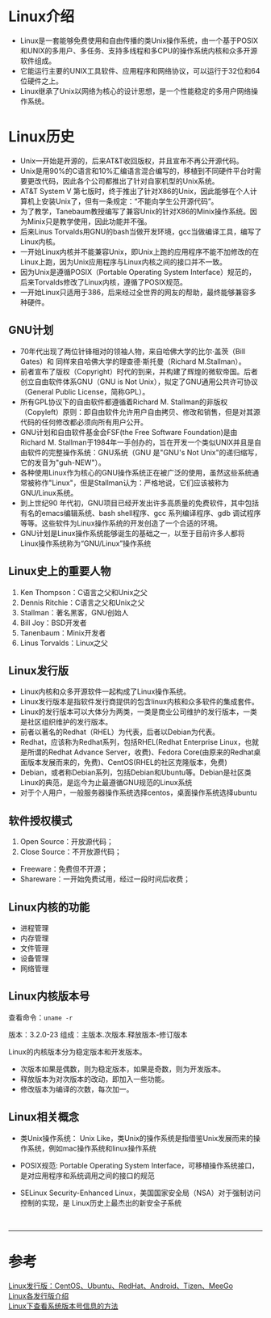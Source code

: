 # Linux介绍
- Linux是一套能够免费使用和自由传播的类Unix操作系统，由一个基于POSIX和UNIX的多用户、多任务、支持多线程和多CPU的操作系统内核和众多开源软件组成。
- 它能运行主要的UNIX工具软件、应用程序和网络协议，可以运行于32位和64位硬件之上。
- Linux继承了Unix以网络为核心的设计思想，是一个性能稳定的多用户网络操作系统。


# Linux历史
- Unix一开始是开源的，后来AT&T收回版权，并且宣布不再公开源代码。
- Unix是用90%的C语言和10%汇编语言混合编写的，移植到不同硬件平台时需要更改代码，因此各个公司都推出了针对自家机型的Unix系统。
- AT&T System V 第七版时，终于推出了针对X86的Unix，因此能够在个人计算机上安装Unix了，但有一条规定：“不能向学生公开源代码”。
- 为了教学，Tanebaum教授编写了兼容Unix的针对X86的Minix操作系统。因为Minix只是教学使用，因此功能并不强。
- 后来Linus Torvalds用GNU的bash当做开发环境，gcc当做编译工具，编写了Linux内核。
- 一开始Linux内核并不能兼容Unix，即Unix上跑的应用程序不能不加修改的在Linux上跑，因为Unix应用程序与Linux内核之间的接口并不一致。
- 因为Unix是遵循POSIX（Portable Operating System Interface）规范的，后来Torvalds修改了Linux内核，遵循了POSIX规范。
- 一开始Linux只适用于386，后来经过全世界的网友的帮助，最终能够兼容多种硬件。


## GNU计划
- 70年代出现了两位针锋相对的领袖人物，来自哈佛大学的比尔·盖茨（Bill Gates）和 同样来自哈佛大学的理查德·斯托曼（Richard M.Stallman）。
- 前者宣布了版权（Copyright）时代的到来，并构建了辉煌的微软帝国。后者创立自由软件体系GNU（GNU is Not Unix），拟定了GNU通用公共许可协议（General Public License，简称GPL）。
- 所有GPL协议下的自由软件都遵循着Richard M. Stallman的非版权（Copyleft）原则：即自由软件允许用户自由拷贝、修改和销售，但是对其源代码的任何修改都必须向所有用户公开。
- GNU计划和自由软件基金会FSF(the Free Software Foundation)是由Richard M. Stallman于1984年一手创办的，旨在开发一个类似UNIX并且是自由软件的完整操作系统：GNU系统（GNU 是"GNU's Not Unix"的递归缩写，它的发音为"guh-NEW"）。
- 各种使用Linux作为核心的GNU操作系统正在被广泛的使用，虽然这些系统通常被称作"Linux"，但是Stallman认为：严格地说，它们应该被称为GNU/Linux系统。
- 到上世纪90 年代初，GNU项目已经开发出许多高质量的免费软件，其中包括有名的emacs编辑系统、bash shell程序、gcc 系列编译程序、gdb 调试程序等等。这些软件为Linux操作系统的开发创造了一个合适的环境。
- GNU计划是Linux操作系统能够诞生的基础之一，以至于目前许多人都将Linux操作系统称为“GNU/Linux”操作系统


## Linux史上的重要人物
1. Ken Thompson：C语言之父和Unix之父
2. Dennis Ritchie：C语言之父和Unix之父
3. Stallman：著名黑客，GNU创始人
4. Bill Joy：BSD开发者
5. Tanenbaum：Minix开发者
6. Linus Torvalds：Linux之父


## Linux发行版
- Linux内核和众多开源软件一起构成了Linux操作系统。
- Linux发行版本是指软件发行商提供的包含linux内核和众多软件的集成套件。
- Linux的发行版本可以大体分为两类，一类是商业公司维护的发行版本，一类是社区组织维护的发行版本。
- 前者以著名的Redhat（RHEL）为代表，后者以Debian为代表。
- Redhat，应该称为Redhat系列，包括RHEL(Redhat Enterprise Linux，也就是所谓的Redhat Advance Server，收费)、Fedora Core(由原来的Redhat桌面版本发展而来的，免费)、CentOS(RHEL的社区克隆版本，免费)
- Debian，或者称Debian系列，包括Debian和Ubuntu等。Debian是社区类Linux的典范，是迄今为止最遵循GNU规范的Linux系统
- 对于个人用户，一般服务器操作系统选择centos，桌面操作系统选择ubuntu


## 软件授权模式
1. Open Source：开放源代码；
2. Close Source：不开放源代码；
  - Freeware：免费但不开源；
  - Shareware：一开始免费试用，经过一段时间后收费；


## Linux内核的功能
* 进程管理
* 内存管理
* 文件管理
* 设备管理
* 网络管理


## Linux内核版本号
查看命令：`uname -r`

版本：3.2.0-23 
组成：主版本.次版本.释放版本-修订版本

Linux的内核版本分为稳定版本和开发版本。
* 次版本如果是偶数，则为稳定版本，如果是奇数，则为开发版本。
* 释放版本为对次版本的改动，即加入一些功能。
* 修改版本为编译的次数，每次加一。


## Linux相关概念
* 类Unix操作系统：
Unix Like，类Unix的操作系统是指借鉴Unix发展而来的操作系统，例如mac操作系统和linux操作系统

* POSIX规范:
Portable Operating System Interface，可移植操作系统接口，是对应用程序和系统调用之间的接口的规范

* SELinux
Security-Enhanced Linux，美国国家安全局（NSA）对于强制访问控制的实现，是 Linux历史上最杰出的新安全子系统


<br/>

---

# 参考

[Linux发行版：CentOS、Ubuntu、RedHat、Android、Tizen、MeeGo][1]  
[Linux各发行版介绍][2]  
[Linux下查看系统版本号信息的方法][3]  

[1]: http://blog.csdn.net/ithomer/article/details/9729933
[2]: http://weibo.com/ttarticle/p/show?id=2309404113611055322504
[3]: http://blog.csdn.net/alexander_phper/article/details/53010225